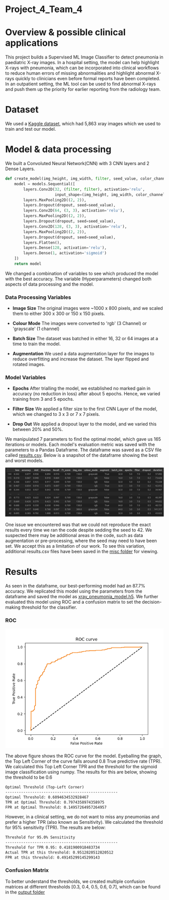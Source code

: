 # Project_4_Team_4

# Overview & possible clinical applications

This project builds a Supervised ML Image Classifier to detect pneumonia in paediatric X-ray images. In a hospital setting, the model can help highlight X-rays with pneumonia, which can be incorporated into clinical workflows to reduce human errors of missing abnormalities and highlight abnormal X-rays quickly to clinicians even before formal reports have been completed. In an outpatient setting, the ML tool can be used to find abnormal X-rays and push them up the priority for earlier reporting from the radiology team.

# Dataset

We used a [Kaggle dataset](https://www.kaggle.com/datasets/paultimothymooney/chest-xray-pneumonia/data), which had 5,863 xray images which we used to train and test our model.

# Model & data processing
We built a Convoluted Neural Network(CNN) with 3 CNN layers and 2 Dense Layers.

```python
def create_model(img_height, img_width, filter, seed_value, color_channels=1, dropout=0):
    model = models.Sequential([
        layers.Conv2D(32, (filter, filter), activation='relu',
                      input_shape=(img_height, img_width, color_channels)),
        layers.MaxPooling2D((2, 2)),
        layers.Dropout(dropout, seed=seed_value),
        layers.Conv2D(64, (3, 3), activation='relu'),
        layers.MaxPooling2D((2, 2)),
        layers.Dropout(dropout, seed=seed_value),
        layers.Conv2D(128, (3, 3), activation='relu'),
        layers.MaxPooling2D((2, 2)),
        layers.Dropout(dropout, seed=seed_value),
        layers.Flatten(),
        layers.Dense(128, activation='relu'),
        layers.Dense(1, activation='sigmoid')
    ])
    return model
```

We changed a combination of variables to see which produced the model with the best accuracy. The variable (Hyperparameters) changed both aspects of data processing and the model.

### Data Processing Variables
- **Image Size**
  The original images were ~1000 x 800 pixels, and we scaled them to either 300 x 300 or 150 x 150 pixels.

- **Colour Mode**
  The images were converted to 'rgb' (3 Channel) or 'grayscale' (1 channel)

- **Batch Size**
  The dataset was batched in either 16, 32 or 64 images at a time to train the model.

- **Augmentation**
  We used a data augmentation layer for the images to reduce overfitting and increase the dataset. The layer flipped and rotated images.

### Model Variables

- **Epochs**
  After trialling the model, we established no marked gain in accuracy (no reduction in loss) after about 5 epochs. Hence, we varied training from 3 and 5 epochs.

- **Filter Size**
  We applied a filter size to the first CNN Layer of the model, which we changed to 3 x 3 or 7 x 7 pixels.

- **Drop Out**
  We applied a dropout layer to the model, and we varied this between 20% and 50%.

We manipulated 7 parameters to find the optimal model, which gave us 165 iterations or models. Each model's evaluation metric was saved with the parameters to a Pandas Dataframe. The dataframe was saved as a CSV file called [results.csv](output/results.csv). Below is a snapshot of the dataframe showing the best and worst models.

![Display of Dataframe of all models](output/AllModelsResultsDataframe.png)

One issue we encountered was that we could not reproduce the exact results every time we ran the code despite sedding the seed to 42. We suspected there may be additional areas in the code, such as data augmentation or pre-processing, where the seed may need to have been set. We accept this as a limitation of our work. To see this variation, additional results.csv files have been saved in the [misc folder](output/misc) for viewing. 

# Results

As seen in the dataframe, our best-performing model had an 87.7% accuracy. We replicated this model using the parameters from the dataframe and saved the model as [xray_pneumonia_model.h5](xray_pneumonia_model.h5). We further evaluated this model using ROC and a confusion matrix to set the decision-making threshold for the classifier.

### ROC
![ROC Curve](output/roc_curve.png)

The above figure shows the ROC curve for the model. Eyeballing the graph, the Top Left Corner of the curve falls around 0.8 True predictive rate (TPR). We calculated this Top Left Corner TPR and the threshold for the sigmoid image classification using numpy. The results for this are below, showing the threshold to be 0.6
```
Optimal Threshold (Top-Left Corner)
--------------------------------------------------
Optimal Threshold: 0.6094634532928467
TPR at Optimal Threshold: 0.7974358974358975
FPR at Optimal Threshold: 0.14957264957264957
```

However, in a clinical setting, we do not want to miss any pneumonias and prefer a higher TPR (also known as Sensitivity). We calculated the threshold for 95% sensitivity (TPR). The results are below:
```
Threshold for 95.0% Sensitivity
--------------------------------------------------
Threshold for TPR 0.95: 0.4181900918483734
Actual TPR at this threshold: 0.9512820512820512
FPR at this threshold: 0.49145299145299143
```

### Confusion Matrix
To better understand the thresholds, we created multiple confusion matrices at different thresholds [0.3, 0.4, 0.5, 0.6, 0.7], which can be found in the [output folder](output) 





  
